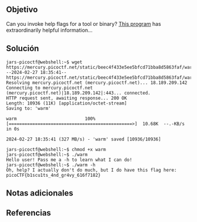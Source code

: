 ## Objetivo

Can you invoke help flags for a tool or binary? [This program](https://mercury.picoctf.net/static/beec4f433e5ee5bfcd71bba8d5863faf/warm) has extraordinarily helpful information...
## Solución
```
jars-picoctf@webshell:~$ wget https://mercury.picoctf.net/static/beec4f433e5ee5bfcd71bba8d5863faf/warm
--2024-02-27 18:35:41--  https://mercury.picoctf.net/static/beec4f433e5ee5bfcd71bba8d5863faf/warm
Resolving mercury.picoctf.net (mercury.picoctf.net)... 18.189.209.142
Connecting to mercury.picoctf.net (mercury.picoctf.net)|18.189.209.142|:443... connected.
HTTP request sent, awaiting response... 200 OK
Length: 10936 (11K) [application/octet-stream]
Saving to: 'warm'

warm                          100%[===============================================>]  10.68K  --.-KB/s    in 0s      

2024-02-27 18:35:41 (327 MB/s) - 'warm' saved [10936/10936]

jars-picoctf@webshell:~$ chmod +x warm 
jars-picoctf@webshell:~$ ./warm 
Hello user! Pass me a -h to learn what I can do!
jars-picoctf@webshell:~$ ./warm -h
Oh, help? I actually don't do much, but I do have this flag here: picoCTF{b1scu1ts_4nd_gr4vy_616f7182}
```
## Notas adicionales
## Referencias 